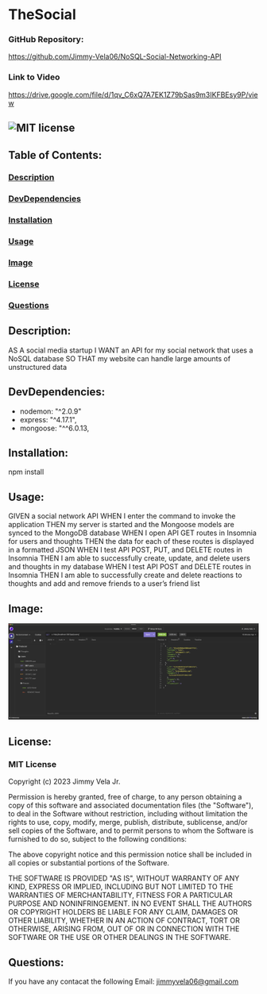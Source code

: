 # TheSocial

### **GitHub Repository:**

https://github.com/Jimmy-Vela06/NoSQL-Social-Networking-API

### **Link to Video**

https://drive.google.com/file/d/1qv_C6xQ7A7EK1Z79bSas9m3IKFBEsy9P/view

## ![MIT license](https://img.shields.io/badge/License-MIT-blue.svg)

## **Table of Contents:**

### [Description](#description)

### [DevDependencies](#devdependencies)

### [Installation](#installation)

### [Usage](#usage)

### [Image](#image)

### [License](#license)

### [Questions](#questions)

## **Description:**

AS A social media startup
I WANT an API for my social network that uses a NoSQL database
SO THAT my website can handle large amounts of unstructured data

## **DevDependencies:**

- nodemon: "^2.0.9"
- express: "^4.17.1",
- mongoose: "^^6.0.13,

## **Installation:**

npm install

## **Usage:**

GIVEN a social network API
WHEN I enter the command to invoke the application
THEN my server is started and the Mongoose models are synced to the MongoDB database
WHEN I open API GET routes in Insomnia for users and thoughts
THEN the data for each of these routes is displayed in a formatted JSON
WHEN I test API POST, PUT, and DELETE routes in Insomnia
THEN I am able to successfully create, update, and delete users and thoughts in my database
WHEN I test API POST and DELETE routes in Insomnia
THEN I am able to successfully create and delete reactions to thoughts and add and remove friends to a user’s friend list

## **Image:**

![My Image](./img/insomniaGET.png)

## **License:**

### MIT License

Copyright (c) 2023 Jimmy Vela Jr.

Permission is hereby granted, free of charge, to any person obtaining a copy
of this software and associated documentation files (the "Software"), to deal
in the Software without restriction, including without limitation the rights
to use, copy, modify, merge, publish, distribute, sublicense, and/or sell
copies of the Software, and to permit persons to whom the Software is
furnished to do so, subject to the following conditions:

The above copyright notice and this permission notice shall be included in all
copies or substantial portions of the Software.

THE SOFTWARE IS PROVIDED "AS IS", WITHOUT WARRANTY OF ANY KIND, EXPRESS OR
IMPLIED, INCLUDING BUT NOT LIMITED TO THE WARRANTIES OF MERCHANTABILITY,
FITNESS FOR A PARTICULAR PURPOSE AND NONINFRINGEMENT. IN NO EVENT SHALL THE
AUTHORS OR COPYRIGHT HOLDERS BE LIABLE FOR ANY CLAIM, DAMAGES OR OTHER
LIABILITY, WHETHER IN AN ACTION OF CONTRACT, TORT OR OTHERWISE, ARISING FROM,
OUT OF OR IN CONNECTION WITH THE SOFTWARE OR THE USE OR OTHER DEALINGS IN THE
SOFTWARE.

## **Questions:**

If you have any contacat the following
Email: <jimmyvela06@gmail.com>
